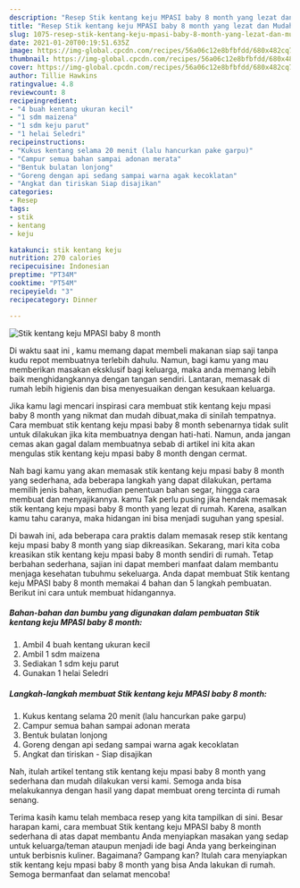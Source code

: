 ```yaml
---
description: "Resep Stik kentang keju MPASI baby 8 month yang lezat dan Mudah Dibuat"
title: "Resep Stik kentang keju MPASI baby 8 month yang lezat dan Mudah Dibuat"
slug: 1075-resep-stik-kentang-keju-mpasi-baby-8-month-yang-lezat-dan-mudah-dibuat
date: 2021-01-20T00:19:51.635Z
image: https://img-global.cpcdn.com/recipes/56a06c12e8bfbfdd/680x482cq70/stik-kentang-keju-mpasi-baby-8-month-foto-resep-utama.jpg
thumbnail: https://img-global.cpcdn.com/recipes/56a06c12e8bfbfdd/680x482cq70/stik-kentang-keju-mpasi-baby-8-month-foto-resep-utama.jpg
cover: https://img-global.cpcdn.com/recipes/56a06c12e8bfbfdd/680x482cq70/stik-kentang-keju-mpasi-baby-8-month-foto-resep-utama.jpg
author: Tillie Hawkins
ratingvalue: 4.8
reviewcount: 8
recipeingredient:
- "4 buah kentang ukuran kecil"
- "1 sdm maizena"
- "1 sdm keju parut"
- "1 helai Seledri"
recipeinstructions:
- "Kukus kentang selama 20 menit (lalu hancurkan pake garpu)"
- "Campur semua bahan sampai adonan merata"
- "Bentuk bulatan lonjong"
- "Goreng dengan api sedang sampai warna agak kecoklatan"
- "Angkat dan tiriskan Siap disajikan"
categories:
- Resep
tags:
- stik
- kentang
- keju

katakunci: stik kentang keju 
nutrition: 270 calories
recipecuisine: Indonesian
preptime: "PT34M"
cooktime: "PT54M"
recipeyield: "3"
recipecategory: Dinner

---
```



![Stik kentang keju MPASI baby 8 month](https://img-global.cpcdn.com/recipes/56a06c12e8bfbfdd/680x482cq70/stik-kentang-keju-mpasi-baby-8-month-foto-resep-utama.jpg)

Di waktu  saat ini , kamu memang dapat membeli makanan siap saji tanpa kudu repot membuatnya terlebih dahulu. Namun, bagi kamu yang mau memberikan masakan eksklusif bagi keluarga, maka anda memang lebih baik menghidangkannya dengan tangan sendiri. Lantaran, memasak di rumah lebih higienis dan bisa menyesuaikan dengan kesukaan keluarga.

Jika kamu lagi mencari inspirasi cara membuat stik kentang keju mpasi baby 8 month yang nikmat dan mudah dibuat,maka di sinilah tempatnya. Cara membuat stik kentang keju mpasi baby 8 month  sebenarnya tidak sulit untuk dilakukan jika kita membuatnya dengan hati-hati. Namun, anda jangan cemas akan gagal dalam membuatnya 
sebab di artikel ini kita akan mengulas stik kentang keju mpasi baby 8 month dengan cermat.  



Nah bagi kamu yang akan memasak stik kentang keju mpasi baby 8 month yang sederhana, ada beberapa langkah yang dapat dilakukan, pertama memilih jenis bahan, kemudian penentuan bahan segar, hingga cara membuat dan menyajikannya. kamu Tak perlu pusing jika hendak memasak stik kentang keju mpasi baby 8 month yang lezat di rumah. Karena, asalkan kamu  tahu caranya, maka hidangan ini bisa menjadi suguhan yang spesial.

Di bawah ini, ada beberapa cara praktis  dalam memasak resep stik kentang keju mpasi baby 8 month yang siap dikreasikan. Sekarang, mari kita coba kreasikan stik kentang keju mpasi baby 8 month sendiri di rumah. Tetap berbahan sederhana, sajian ini dapat memberi manfaat dalam membantu menjaga kesehatan tubuhmu sekeluarga. Anda dapat membuat Stik kentang keju MPASI baby 8 month memakai 4 bahan dan 5 langkah pembuatan. Berikut ini cara untuk membuat hidangannya.

<!--inarticleads1-->

##### Bahan-bahan dan bumbu yang digunakan dalam pembuatan Stik kentang keju MPASI baby 8 month:

1. Ambil 4 buah kentang ukuran kecil
1. Ambil 1 sdm maizena
1. Sediakan 1 sdm keju parut
1. Gunakan 1 helai Seledri




<!--inarticleads2-->

##### Langkah-langkah membuat Stik kentang keju MPASI baby 8 month:

1. Kukus kentang selama 20 menit (lalu hancurkan pake garpu)
1. Campur semua bahan sampai adonan merata
1. Bentuk bulatan lonjong
1. Goreng dengan api sedang sampai warna agak kecoklatan
1. Angkat dan tiriskan - Siap disajikan




Nah, itulah artikel tentang  stik kentang keju mpasi baby 8 month  yang sederhana dan mudah dilakukan versi kami. Semoga anda bisa melakukannya dengan hasil yang dapat membuat oreng tercinta di rumah senang. 

Terima kasih kamu telah membaca resep yang kita tampilkan di sini. Besar harapan kami, cara membuat  Stik kentang keju MPASI baby 8 month sederhana di atas dapat membantu Anda menyiapkan masakan yang sedap untuk keluarga/teman ataupun menjadi ide bagi Anda yang berkeinginan untuk berbisnis kuliner. Bagaimana? Gampang kan? Itulah cara menyiapkan stik kentang keju mpasi baby 8 month yang bisa Anda lakukan di rumah. Semoga bermanfaat dan selamat mencoba!

